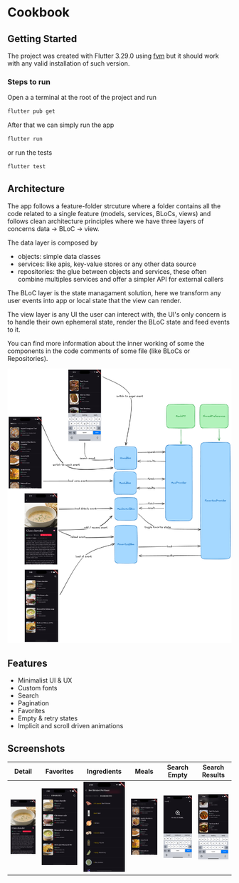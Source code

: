# Cookbook

## Getting Started

The project was created with Flutter 3.29.0 using [fvm](https://fvm.app/)
but it should work with any valid installation of such version.

### Steps to run

Open a a terminal at the root of the project and run

```bash
flutter pub get
```

After that we can simply run the app

```bash
flutter run
```

or run the tests

```bash
flutter test
```

## Architecture

The app follows a feature-folder strcuture where a folder contains all the code related to a single feature (models, services, BLoCs, views) and follows clean architecture principles where we have three layers of concerns data -> BLoC -> view.

The data layer is composed by

- objects: simple data classes
- services: like apis, key-value stores or any other data source
- repositories: the glue between objects and services, these often combine multiples services and offer a simpler API for external callers

The BLoC layer is the state managament solution, here we transform any user events into app or local state that the view can render.

The view layer is any UI the user can interect with, the UI's only concern is to handle their own ephemeral state, render the BLoC state and feed events to it.

You can find more information about the inner working of some the components in the code comments of some file (like BLoCs or Repositories).

![Diagram](screenshots/diagram.png)

## Features

- Minimalist UI & UX
- Custom fonts
- Search
- Pagination
- Favorites
- Empty & retry states
- Implicit and scroll driven animations

## Screenshots

| Detail                             | Favorites                               | Ingredients                                 | Meals                           | Search Empty                                  | Search Results                            |
| ---------------------------------- | --------------------------------------- | ------------------------------------------- | ------------------------------- | --------------------------------------------- | ----------------------------------------- |
| ![Detail](screenshots/details.png) | ![Favorites](screenshots/favorites.png) | ![Ingredients](screenshots/ingredients.png) | ![Meals](screenshots/meals.png) | ![Search Empty](screenshots/search_empty.png) | ![Search Results](screenshots/search.png) |
